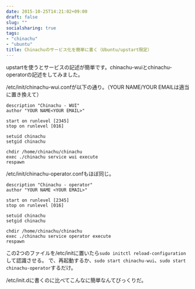 ```yaml
---
date: 2015-10-25T14:21:02+09:00
draft: false
slug: ""
socialsharing: true
tags:
- "chinachu"
- "ubuntu"
title: Chinachuのサービス化を簡単に書く（Ubuntu/upstart限定）
---
```

upstartを使うとサービスの記述が簡単です。chinachu-wuiとchinachu-operatorの記述をしてみました。
<!--more-->
/etc/init/chinachu-wui.confが以下の通り。（YOUR NAME/YOUR EMAILは適当に置き換えて）
```
description "Chinachu - WUI"
author "YOUR NAME<YOUR EMAIL>"

start on runlevel [2345]
stop on runlevel [016]

setuid chinachu
setgid chinachu

chdir /home/chinachu/chinachu
exec ./chinachu service wui execute
respawn
```

/etc/init/chinachu-operator.confもほぼ同じ。
```
description "Chinachu - operator"
author "YOUR NAME <YOUR EMAIL>"

start on runlevel [2345]
stop on runlevel [016]

setuid chinachu
setgid chinachu

chdir /home/chinachu/chinachu
exec ./chinachu service operator execute
respawn
```

この2つのファイルを/etc/initに置いたら`sudo initctl reload-configuration`して認識させる。
で、再起動するか、`sudo start chinachu-wui`、`sudo start chinachu-operator`するだけ。

/etc/init.dに書くのに比べてこんなに簡単なんてびっくりだ。
